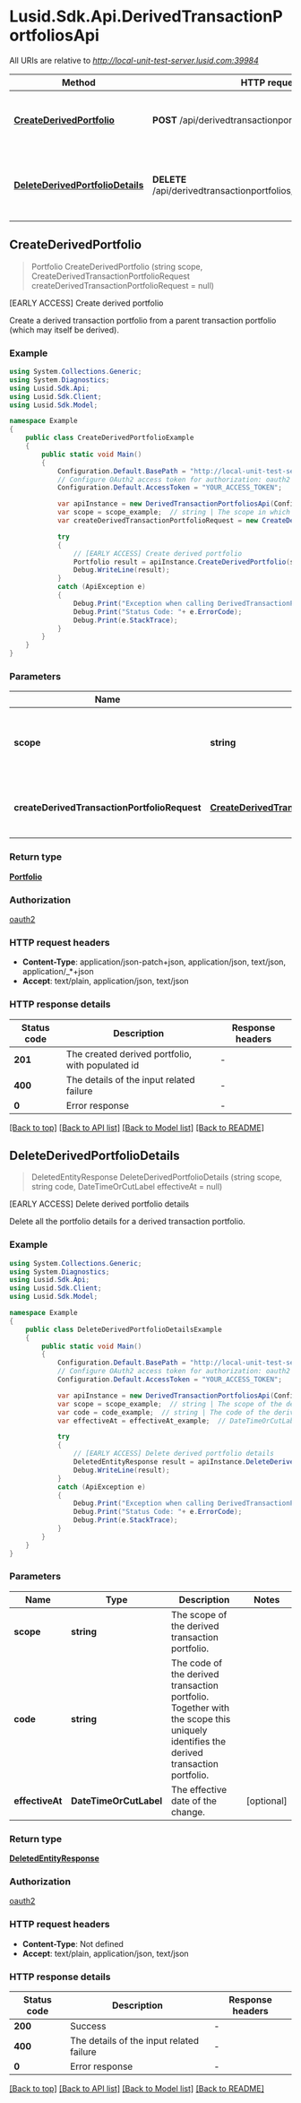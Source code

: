 # Lusid.Sdk.Api.DerivedTransactionPortfoliosApi

All URIs are relative to *http://local-unit-test-server.lusid.com:39984*

Method | HTTP request | Description
------------- | ------------- | -------------
[**CreateDerivedPortfolio**](DerivedTransactionPortfoliosApi.md#createderivedportfolio) | **POST** /api/derivedtransactionportfolios/{scope} | [EARLY ACCESS] Create derived portfolio
[**DeleteDerivedPortfolioDetails**](DerivedTransactionPortfoliosApi.md#deletederivedportfoliodetails) | **DELETE** /api/derivedtransactionportfolios/{scope}/{code}/details | [EARLY ACCESS] Delete derived portfolio details



## CreateDerivedPortfolio

> Portfolio CreateDerivedPortfolio (string scope, CreateDerivedTransactionPortfolioRequest createDerivedTransactionPortfolioRequest = null)

[EARLY ACCESS] Create derived portfolio

Create a derived transaction portfolio from a parent transaction portfolio (which may itself be derived).

### Example

```csharp
using System.Collections.Generic;
using System.Diagnostics;
using Lusid.Sdk.Api;
using Lusid.Sdk.Client;
using Lusid.Sdk.Model;

namespace Example
{
    public class CreateDerivedPortfolioExample
    {
        public static void Main()
        {
            Configuration.Default.BasePath = "http://local-unit-test-server.lusid.com:39984";
            // Configure OAuth2 access token for authorization: oauth2
            Configuration.Default.AccessToken = "YOUR_ACCESS_TOKEN";

            var apiInstance = new DerivedTransactionPortfoliosApi(Configuration.Default);
            var scope = scope_example;  // string | The scope in which to create the derived transaction portfolio.
            var createDerivedTransactionPortfolioRequest = new CreateDerivedTransactionPortfolioRequest(); // CreateDerivedTransactionPortfolioRequest | The definition of the derived transaction portfolio. (optional) 

            try
            {
                // [EARLY ACCESS] Create derived portfolio
                Portfolio result = apiInstance.CreateDerivedPortfolio(scope, createDerivedTransactionPortfolioRequest);
                Debug.WriteLine(result);
            }
            catch (ApiException e)
            {
                Debug.Print("Exception when calling DerivedTransactionPortfoliosApi.CreateDerivedPortfolio: " + e.Message );
                Debug.Print("Status Code: "+ e.ErrorCode);
                Debug.Print(e.StackTrace);
            }
        }
    }
}
```

### Parameters


Name | Type | Description  | Notes
------------- | ------------- | ------------- | -------------
 **scope** | **string**| The scope in which to create the derived transaction portfolio. | 
 **createDerivedTransactionPortfolioRequest** | [**CreateDerivedTransactionPortfolioRequest**](CreateDerivedTransactionPortfolioRequest.md)| The definition of the derived transaction portfolio. | [optional] 

### Return type

[**Portfolio**](Portfolio.md)

### Authorization

[oauth2](../README.md#oauth2)

### HTTP request headers

- **Content-Type**: application/json-patch+json, application/json, text/json, application/_*+json
- **Accept**: text/plain, application/json, text/json

### HTTP response details
| Status code | Description | Response headers |
|-------------|-------------|------------------|
| **201** | The created derived portfolio, with populated id |  -  |
| **400** | The details of the input related failure |  -  |
| **0** | Error response |  -  |

[[Back to top]](#)
[[Back to API list]](../README.md#documentation-for-api-endpoints)
[[Back to Model list]](../README.md#documentation-for-models)
[[Back to README]](../README.md)


## DeleteDerivedPortfolioDetails

> DeletedEntityResponse DeleteDerivedPortfolioDetails (string scope, string code, DateTimeOrCutLabel effectiveAt = null)

[EARLY ACCESS] Delete derived portfolio details

Delete all the portfolio details for a derived transaction portfolio.

### Example

```csharp
using System.Collections.Generic;
using System.Diagnostics;
using Lusid.Sdk.Api;
using Lusid.Sdk.Client;
using Lusid.Sdk.Model;

namespace Example
{
    public class DeleteDerivedPortfolioDetailsExample
    {
        public static void Main()
        {
            Configuration.Default.BasePath = "http://local-unit-test-server.lusid.com:39984";
            // Configure OAuth2 access token for authorization: oauth2
            Configuration.Default.AccessToken = "YOUR_ACCESS_TOKEN";

            var apiInstance = new DerivedTransactionPortfoliosApi(Configuration.Default);
            var scope = scope_example;  // string | The scope of the derived transaction portfolio.
            var code = code_example;  // string | The code of the derived transaction portfolio. Together with the scope this uniquely identifies              the derived transaction portfolio.
            var effectiveAt = effectiveAt_example;  // DateTimeOrCutLabel | The effective date of the change. (optional) 

            try
            {
                // [EARLY ACCESS] Delete derived portfolio details
                DeletedEntityResponse result = apiInstance.DeleteDerivedPortfolioDetails(scope, code, effectiveAt);
                Debug.WriteLine(result);
            }
            catch (ApiException e)
            {
                Debug.Print("Exception when calling DerivedTransactionPortfoliosApi.DeleteDerivedPortfolioDetails: " + e.Message );
                Debug.Print("Status Code: "+ e.ErrorCode);
                Debug.Print(e.StackTrace);
            }
        }
    }
}
```

### Parameters


Name | Type | Description  | Notes
------------- | ------------- | ------------- | -------------
 **scope** | **string**| The scope of the derived transaction portfolio. | 
 **code** | **string**| The code of the derived transaction portfolio. Together with the scope this uniquely identifies              the derived transaction portfolio. | 
 **effectiveAt** | **DateTimeOrCutLabel**| The effective date of the change. | [optional] 

### Return type

[**DeletedEntityResponse**](DeletedEntityResponse.md)

### Authorization

[oauth2](../README.md#oauth2)

### HTTP request headers

- **Content-Type**: Not defined
- **Accept**: text/plain, application/json, text/json

### HTTP response details
| Status code | Description | Response headers |
|-------------|-------------|------------------|
| **200** | Success |  -  |
| **400** | The details of the input related failure |  -  |
| **0** | Error response |  -  |

[[Back to top]](#)
[[Back to API list]](../README.md#documentation-for-api-endpoints)
[[Back to Model list]](../README.md#documentation-for-models)
[[Back to README]](../README.md)

